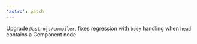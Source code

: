 ```yaml
---
'astro': patch
---
```


Upgrade `@astrojs/compiler`, fixes regression with `body` handling when `head` contains a Component node
